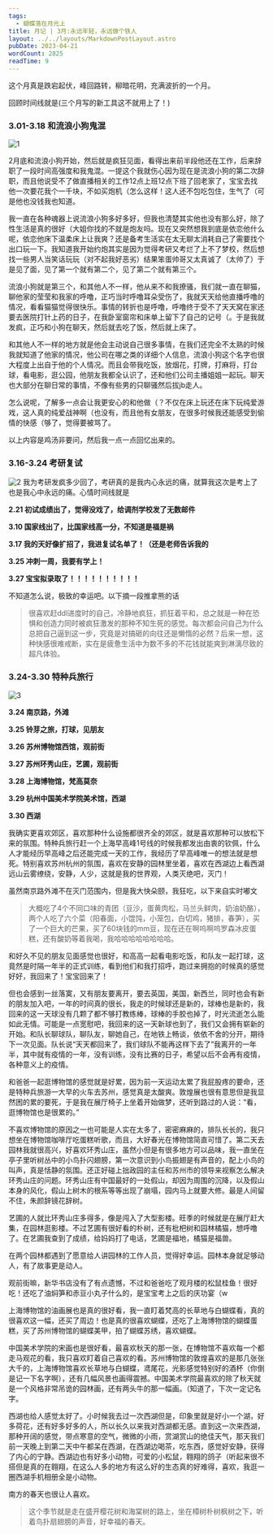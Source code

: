 ```yaml
---
tags:
  - 蝴蝶落在月光上
title: 月记 | 3月:永远年轻，永远做个铁人
layout: ../../layouts/MarkdownPostLayout.astro
pubDate: 2023-04-21
wordCount: 2825
readTime: 9
---
```

这个月真是跌宕起伏，峰回路转，柳暗花明，充满波折的一个月。

回顾时间线就是(三个月写的新工具这不就用上了！)

### 3.01-3.18 和流浪小狗鬼混

![1](/img/微信图片_20230421092605.jpg)

2月底和流浪小狗开始，然后就是疯狂见面，看得出来前半段他还在工作，后来辞职了一段时间高强度和我鬼混。一提这个我就伤心因为现在是流浪小狗的第二次辞职，而且他说受不了做直播相关的工作12点上班12点下班了回老家了，宝宝去找他一次要花我个一千块，不如买炮机（怎么这样！这人还不包吃包住，生气了（可是他也没钱我也知道。

我一直在各种魂器上说流浪小狗多好多好，但我也清楚其实他也没有那么好，除了性生活是真的很好（大姐你找的不就是炮友吗。现在又突然想我到底是依恋他什么呢，依恋他床下温柔床上让我爽？还是备考生活实在太无聊太消耗自己了需要找个出口玩一下。我知道我开始约炮其实是因为觉得考研又考烂了上不了梦校，然后想找一些男人当笑话玩玩（对不起我好恶劣）结果笨蛋帅哥又太真诚了（太帅了）于是见了面，见了第一个就有第二个，见了第二个就有第三个。

流浪小狗就是第三个，和其他人不一样，他从来不和我撩骚，我们就一直在聊猫，聊他家的莹莹和我家的呼噜，正巧当时呼噜耳朵受伤了，我就天天给他直播呼噜的情况，看看猫猫觉得很快乐。事情的转折也是呼噜，呼噜终于受不了天天窝在家还要去医院打针上药的日子，在我卧室窗帘和床单上留下了自己的记号（。于是我就发疯，正巧和小狗在聊天，然后就去吃了饭，然后就上床了。

和其他人不一样的地方就是他会主动说自己很多事情，在我们还完全不太熟的时候我就知道了他家的情况，他公司在哪之类的详细个人信息，流浪小狗这个名字也很大程度上出自于他的个人情况。而且会带我吃饭，放烟花，打牌，打麻将，打台球，看电影，逛公园，他朋友我都全认识了，还和他们公司主播姐姐一起玩。聊天也大部分在聊日常的事情，不像有些男的只聊骚然后拔jb走人。

怎么说呢，了解多一点会让我更安心的和他做（？不仅在床上玩还在床下玩纯爱游戏，这人真的纯爱战神啊（也没有，而且他有女朋友，在很多时候我还能感受到偷情的快感（够了，觉得要被骂了。

以上内容是鸡汤非要问，然后我一点一点回忆出来的。

### 3.16-3.24 考研复试
![2](/img/微信图片_20230421092536.jpg)
我为考研发疯多少回了，考研真的是我内心永远的痛，就算我这次是考上了也是我心中永远的痛。心情时间线就是

**2.21 初试成绩出了，觉得没戏了，给调剂学校发了无数邮件**

**3.10 国家线出了，比国家线高一分，不知道是福是祸**

**3.17 我的天好像扩招了，我进复试名单了！（还是老师告诉我的**

**3.25 冲刺一周，我要有学上！**

**3.27 宝宝拟录取了！！！！！！！！！！**

不知道怎么说，极致的幸运吧。以下摘一段推拿熊的话

> 很喜欢赶ddl进度时的自己，冷静地疯狂，抓狂着平和，总之就是一种在恐惧和创造力同时被疯狂激发的那种不知生死的感觉。每次都会问自己为什么总把自己逼到这一步，究竟是对搞砸的向往还是懒惰的必然？后来一想，这种快感很难戒断，实在是疲惫生活中为数不多的不花钱就能爽到淋漓尽致的超凡体验。


### 3.24-3.30 特种兵旅行
![3](/img/微信图片_20230421092609.jpg)

**3.24 南京路，外滩**

**3.25 铃芽之旅，打球，见朋友**

**3.26 苏州博物馆西馆，观前街**

**3.27 苏州环秀山庄，艺圃，观前街**

**3.28 上海博物馆，梵高莫奈**

**3.29 杭州中国美术学院美术馆，西湖**

**3.30 西湖**

我确实更喜欢郊区，喜欢那种什么设施都很齐全的郊区，就是喜欢那种可以放松下来的氛围。特种兵旅行赶一个上海早高峰1号线的时候我都发出由衷的钦佩，什么人才能经历早高峰之后还能完成一天的工作，我经历了早高峰唯一的想法就是想死。特别喜欢苏州杭州的氛围，喜欢在安静的园林里坐着，喜欢在西湖边上看西湖远山云雾缭绕，安静，人少，这就是我的世界观，人类灭绝吧，灭门！

虽然南京路外滩不在灭门范围内，但是我大快朵颐，我狂吃，以下来自实时嘟文

> 大概吃了4个不同口味的青团（豆沙，蛋黄肉松，马兰头鲜肉，奶油奶酪），两个人吃了六个菜（阳春面，小馄饨，小笼包，白切鸡，猪排，春笋），买了一个巨大的芒果，买了60块钱的mm豆，现在还在啊呜啊呜罗森冰皮蛋糕，还有酸奶等着我喝，我哈哈哈哈哈哈哈哈。

和好久不见的朋友见面感觉也很好，和高高一起看电影吃饭，和队友一起打球，这竟然是时隔一年半的正式训练，看到他们和我打招呼，跑过来拥抱的时候真的感觉好好，我回来了！宝宝回来了！

但也会感到一丝落寞，又有朋友要离开，要去英国，美国，新西兰，同时也会有新的朋友加入吧，一年的时间真的很长，我走的时候球还是新的，球棒也是新的，我回来的这一天球没有几颗了都不够打教练棒，球棒的手胶也掉了，时光流逝怎么能如此无情。可能是一点宽慰吧，我回来的这一天新球也到了，我们又会拥有崭新的开始。和队长聊球队，聊队友，聊她自己，在地铁上畅谈，依依不舍的分开，期待下一次见面。队长说“天天都回来了，我们球队不能再这样下去了”我离开的一年半，其中就有疫情的一年，没有训练，没有比赛的日子，希望以后不会再有疫情，各种意义上的疫情。

和爸爸一起逛博物馆的感觉就是好累，因为前一天运动太累了我屁股疼的要命，还是特种兵旅游一大早的火车去苏州，感觉真是太酸爽。敦煌展也很有意思但是我显然困的累的要死，于是我在展厅椅子上坐着开始做梦，还听到路过的人说：“看，逛博物馆也是很累的。”

不喜欢博物馆的原因之一也可能是人实在太多了，密密麻麻的，排队长长的，我只想坐在博物馆咖啡厅吃蛋糕听歌，而且，大好春光在博物馆简直可惜了。第二天去园林我就很高兴，好喜欢环秀山庄，虽然小但是有很多地方可以品味，我一直坐在亭子里听树丛中的小鸟扑闪翅膀，第一次意识到小鸟振翅是有声音的，配上小鸟的叫声，真是恬静的氛围。还正好碰上拙政园的主任和苏州市的领导来视察怎么解决环秀山庄的问题。环秀山庄有中国最好的一处假山，却因为周围的沉降，以及假山本身的风化，假山上树木的根系等等出现了崩塌，园内马上就要大修。最是人间留不住，朱颜辞镜花辞树。

艺圃的人就比环秀山庄多得多，像是闯入了大型影楼。旺季的时候就是在展厅赶大集，在园林逛影楼。不过艺圃有很好看的朴树，还有枇杷树和园林橘猫，想呼噜了。在艺圃我查到了成绩，给妈妈打了电话，艺圃是福地，橘猫是福兽。

在两个园林都遇到了愿意给人讲园林的工作人员，觉得好幸运。园林本身就足够动人，有了故事更是动人。

观前街嘛，新华书店没有了有点遗憾，不过和爸爸吃了观月楼的松鼠桂鱼！很好吃！还吃了油焖笋和赤豆小丸子什么的，是宝宝考上之后的庆功宴（w

上海博物馆的油画展也是真的很好看，我一直盯着梵高的长草地与白蝴蝶看，真的很喜欢这一幅，还买了周边！也是真的很喜欢蝴蝶，还吃了上海博物馆的蝴蝶蛋糕，买了苏州博物馆的蝴蝶美甲，拍了蝴蝶苏绣，喜欢蝴蝶。

中国美术学院的宋画也是很好看，最喜欢秋天的那一张，在博物馆不喜欢每一个都走马观花的看，我只喜欢盯着自己喜欢的看。苏州博物馆的敦煌喜欢的是那几张张大千的，上海博物馆喜欢长草地与白蝴蝶，鸢尾花，光影感觉特别好的酒杯（你倒是记一下名字啊），还有几幅风景也画得震撼。中国美术学院最喜欢的除了秋天就是一个风格非常吊诡的园林画，还有两头牛的那一幅画。（知道了，下次一定记名字。

西湖也给人感觉太好了。小时候我去过一次西湖但是，印象里就是好小一个湖，好多荷花，还有好多好多的人，所以长久以来我对西湖都无感。直到这一次来西湖，那种开阔的感觉，带点寒意的空气，微微的小雨，赏湖赏山的绝佳天气，那天我们前一天晚上到第二天中午都呆在西湖，在西湖边喝茶，吃东西，感觉好安静，获得了内心的宁静。西湖边也有好多小动物，可爱的小松鼠，翱翔的鸽子（听起来很不搭但是真的在翱翔，在这么人多的地方有这么好的生态真的好难得，喜欢，我逛一圈西湖手机相册全是小动物。

南方的春天也很让人喜欢。

> 这个季节就是走在盛开樱花树和海棠树的路上，坐在樟树朴树枫树之下，听着鸟扑扇翅膀的声音，好幸福的春天。


